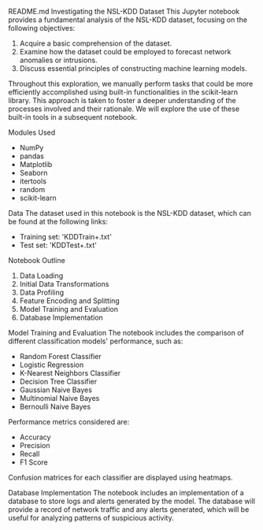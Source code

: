 README.md
Investigating the NSL-KDD Dataset
This Jupyter notebook provides a fundamental analysis of the NSL-KDD dataset, focusing on the following objectives:

1. Acquire a basic comprehension of the dataset.
2. Examine how the dataset could be employed to forecast network anomalies or intrusions.
3. Discuss essential principles of constructing machine learning models.

Throughout this exploration, we manually perform tasks that could be more efficiently accomplished using built-in functionalities in the scikit-learn library. This approach is taken to foster a deeper understanding of the processes involved and their rationale. We will explore the use of these built-in tools in a subsequent notebook.

Modules Used
- NumPy
- pandas
- Matplotlib
- Seaborn
- itertools
- random
- scikit-learn

Data
The dataset used in this notebook is the NSL-KDD dataset, which can be found at the following links:

- Training set: 'KDDTrain+.txt'
- Test set: 'KDDTest+.txt'

Notebook Outline
1. Data Loading
2. Initial Data Transformations
3. Data Profiling
4. Feature Encoding and Splitting
5. Model Training and Evaluation
6. Database Implementation

Model Training and Evaluation
The notebook includes the comparison of different classification models' performance, such as:

- Random Forest Classifier
- Logistic Regression
- K-Nearest Neighbors Classifier
- Decision Tree Classifier
- Gaussian Naive Bayes
- Multinomial Naive Bayes
- Bernoulli Naive Bayes

Performance metrics considered are:

- Accuracy
- Precision
- Recall
- F1 Score

Confusion matrices for each classifier are displayed using heatmaps.

Database Implementation
The notebook includes an implementation of a database to store logs and alerts generated by the model. The database will provide a record of network traffic and any alerts generated, which will be useful for analyzing patterns of suspicious activity.
